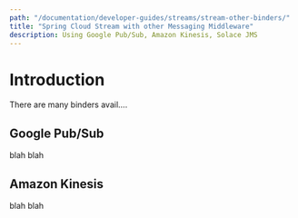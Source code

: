 ```yaml
---
path: "/documentation/developer-guides/streams/stream-other-binders/"
title: "Spring Cloud Stream with other Messaging Middleware"
description: Using Google Pub/Sub, Amazon Kinesis, Solace JMS
---
```


# Introduction

There are many binders avail....


## Google Pub/Sub

blah blah

## Amazon Kinesis

blah blah
